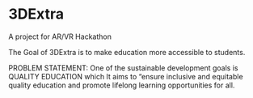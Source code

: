# 3DExtra
A project for AR/VR Hackathon

The Goal of 3DExtra is to make education more accessible to students.

PROBLEM STATEMENT:
One of the sustainable development goals is QUALITY EDUCATION which It aims to “ensure inclusive and equitable quality education and promote lifelong learning opportunities for all.
